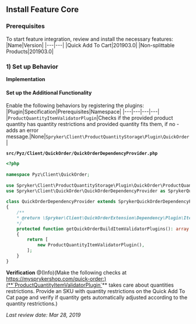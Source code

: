 ## Install Feature Core
### Prerequisites

To start feature integration, review and install the necessary features:
|Name|Version|
|---|---|
|Quick Add To Cart|201903.0|
|Non-splittable Products|201903.0|

### 1) Set up Behavior
**Implementation**

#### Set up the Additional Functionality

Enable the following behaviors by registering the plugins:
|Plugin|Specification|Prerequisites|Namespace|
|---|---|---|---|
|`ProductQuantityItemValidatorPlugin`|Checks if the provided product quantity has quantity restrictions and provided quantity fits them, if no - adds an error message.|None|`Spryker\Client\ProductQuantityStorage\Plugin\QuickOrder`|

**`src/Pyz/Client/QuickOrder/QuickOrderDependencyProvider.php`**
```php
<?php
 
namespace Pyz\Client\QuickOrder;
 
use Spryker\Client\ProductQuantityStorage\Plugin\QuickOrder\ProductQuantityItemValidatorPlugin;
use Spryker\Client\QuickOrder\QuickOrderDependencyProvider as SprykerQuickOrderDependencyProvider;
 
class QuickOrderDependencyProvider extends SprykerQuickOrderDependencyProvider
{
	/**
	* @return \Spryker\Client\QuickOrderExtension\Dependency\Plugin\ItemValidatorPluginInterface[]
	*/
	protected function getQuickOrderBuildItemValidatorPlugins(): array
	{
		return [
			new ProductQuantityItemValidatorPlugin(),
		];
	}
}		
```
**Verification**
@(Info)(Make the following checks at https://mysprykershop.com/quick-order:)(**`ProductQuantityItemValidatorPlugin`** takes care about quantities restrictions. Provide an SKU with quantity restrictions on the Quick Add To Cat page and verify if quantity gets automatically adjusted according to the quantity restrictions.)

<!--**See also:**

*     [Familiarize yourself with the Quick Order feature](https://documentation.spryker.com/capabilities/cart/quick_order/quick-order-overview-201903.htm)
*     [Familiarize yourself with the Splittable Order Items feature](https://documentation.spryker.com/capabilities/order_management/splittable_order_items/splittable-order-items.htm)
*    [Integrate Quick Order v. 201903.0 into your project](https://spryker-documentation-staging.herokuapp.com/feature_integration_guides/quick_order/quick-order-feature-integration-201903.htm)
*     [Integrate Quick Order + Discontinued Products v. 201903.0 into your project](https://spryker-documentation-staging.herokuapp.com/feature_integration_guides/quick_order/quick-order-discontinued-products-feature-integration-201903.htm)
*     [Integrate Quick Order + Measurement Units v. 201903.0 into your project](https://docs.demo-spryker.com/v3/docs/quick-order-measurement-units-feature-integration-201903)
*     [Integrate Quick Order + Packaging Units v. 201903.0 into your project](https://docs.demo-spryker.com/v3/docs/quick-order-packaging-units-feature-integration-201903)
*     [Integrate Quick Order + Shopping Lists v. 201903.0 into your project](https://spryker-documentation-staging.herokuapp.com/feature_integration_guides/quick_order/quick-order-shopping-lists-feature-integration-201903.htm)
-->
_Last review date: Mar 28, 2019_

<!--by Dmitry Lymarenko, Yuliia Boiko-->